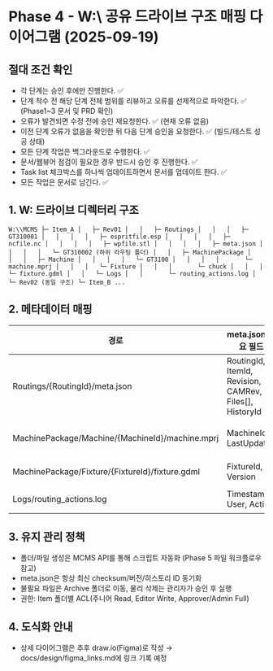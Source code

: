 # Phase 4 - W:\\ 공유 드라이브 구조 매핑 다이어그램 (2025-09-19)

## 절대 조건 확인
- 각 단계는 승인 후에만 진행한다. ✅
- 단계 착수 전 해당 단계 전체 범위를 리뷰하고 오류를 선제적으로 파악한다. ✅ (Phase1~3 문서 및 PRD 확인)
- 오류가 발견되면 수정 전에 승인 재요청한다. ✅ (현재 오류 없음)
- 이전 단계 오류가 없음을 확인한 뒤 다음 단계 승인을 요청한다. ✅ (빌드/테스트 성공 상태)
- 모든 단계 작업은 백그라운드로 수행한다. ✅
- 문서/웹뷰어 점검이 필요한 경우 반드시 승인 후 진행한다. ✅
- Task list 체크박스를 하나씩 업데이트하면서 문서를 업데이트 한다. ✅
- 모든 작업은 문서로 남긴다. ✅

## 1. W: 드라이브 디렉터리 구조
`
W:\\MCMS
 ├─ Item_A
 │   ├─ Rev01
 │   │   ├─ Routings
 │   │   │   ├─ GT310001
 │   │   │   │   ├─ espritfile.esp
 │   │   │   │   ├─ ncfile.nc
 │   │   │   │   ├─ wpfile.stl
 │   │   │   │   ├─ meta.json
 │   │   │   │   └─ GT310002 (하위 라우팅 폴더)
 │   │   ├─ MachinePackage
 │   │   │   ├─ Machine
 │   │   │   │   └─ GT3100
 │   │   │   │       └─ machine.mprj
 │   │   │   └─ Fixture
 │   │   │       └─ chuck
 │   │   │           └─ fixture.gdml
 │   │   └─ Logs
 │   │       └─ routing_actions.log
 │   └─ Rev02 (동일 구조)
 └─ Item_B ...
`

## 2. 메타데이터 매핑
| 경로 | meta.json 주요 필드 | 설명 |
|---|---|---|
| Routings/{RoutingId}/meta.json | RoutingId, ItemId, Revision, CAMRev, Files[], HistoryId | 라우팅 버전 관리, checksum, 업로더 정보 |
| MachinePackage/Machine/{MachineId}/machine.mprj | MachineId, LastUpdated | ESPRIT 머신 프로젝트 파일 |
| MachinePackage/Fixture/{FixtureId}/fixture.gdml | FixtureId, Version | 고정구 데이터 |
| Logs/routing_actions.log | Timestamp, User, Action | 승인/실행 로그 (옵션) |

## 3. 유지 관리 정책
- 폴더/파일 생성은 MCMS API를 통해 스크립트 자동화 (Phase 5 파일 워크플로우 참고)
- meta.json은 항상 최신 checksum/버전/히스토리 ID 동기화
- 불필요 파일은 Archive 폴더로 이동, 물리 삭제는 관리자가 승인 후 실행
- 권한: Item 폴더별 ACL(주니어 Read, Editor Write, Approver/Admin Full)

## 4. 도식화 안내
- 상세 다이어그램은 추후 draw.io(Figma)로 작성 → docs/design/figma_links.md에 링크 기록 예정

